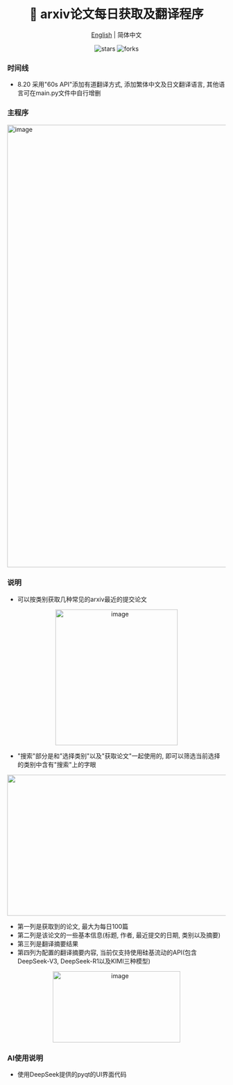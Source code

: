 <div align="center">
  <h1>📕 arxiv论文每日获取及翻译程序</h1>
  <div>
    <a href="https://github.com/Kamio-Misuzu/arxiv_daily_ts/tree/main">English</a> | 
    <a >简体中文</a> 
  </div>
  <p>
    <img src="https://img.shields.io/github/stars/Kamio-Misuzu/arxiv_daily_ts?style=social" alt="stars">
    <img src="https://img.shields.io/github/forks/Kamio-Misuzu/arxiv_daily_ts?style=social" alt="forks">
  </p>
</div>

### 时间线
- 8.20 采用"60s API"添加有道翻译方式, 添加繁体中文及日文翻译语言, 其他语言可在main.py文件中自行增删


### 主程序
<img width="1920" height="1020" alt="image" src="https://github.com/user-attachments/assets/5b68158c-0c63-4ee4-861d-50bd19cfb5ce" />


### 说明
- 可以按类别获取几种常见的arxiv最近的提交论文
<div align="center">
<img width="282" height="313" alt="image" src="https://github.com/user-attachments/assets/fc4ae6d7-27fd-42ca-b154-bf01f244946b" />
</div>

- "搜索"部分是和"选择类别"以及"获取论文"一起使用的, 即可以筛选当前选择的类别中含有"搜索"上的字眼

<div align="center">
<img width="1889" height="325" alt="image" src="https://github.com/user-attachments/assets/b813f15e-6724-4c11-8485-0552addcaa7a" />
</div>

- 第一列是获取到的论文, 最大为每日100篇
- 第二列是该论文的一些基本信息(标题, 作者, 最近提交的日期, 类别以及摘要)
- 第三列是翻译摘要结果
- 第四列为配置的翻译摘要内容, 当前仅支持使用硅基流动的API(包含DeepSeek-V3, DeepSeek-R1以及KIMI三种模型)

<div align="center">
<img width="294" height="164" alt="image" src="https://github.com/user-attachments/assets/f840a57e-8ca6-41c8-9ad6-d5ce59878579" />
</div>

### AI使用说明
- 使用DeepSeek提供的pyqt的UI界面代码
